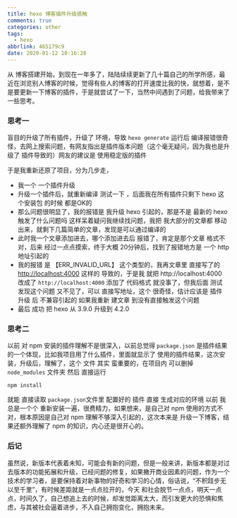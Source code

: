 ```yaml
---
title: hexo 博客插件升级感触
comments: true
categories: other
tags:
  - hexo
abbrlink: 465179c9
date: 2020-01-12 10:16:28
---
```


从 博客搭建开始，到现在一年多了，陆陆续续更新了几十篇自己的所学所感，最近在浏览别人博客的时候，觉得有些人的博客的打开速度比我的快，就想着，是不是要更新一下博客的插件，于是就尝试了一下，当然中间遇到了问题，给我带来了一些思考。
<!--more-->

### 思考一

盲目的升级了所有插件，升级了 环境，导致 `hexo generate` 运行后 编译报错很奇怪，去网上搜索问题，有网友指出是插件版本问题（这个毫无疑问，因为我也是升级了 插件导致的）网友的建议是 使用稳定版的插件

于是我重新还原了项目，分为几步走，

- 我一个 一个插件升级
- 升级一个插件后，就重新编译 测试一下 ，后面我在所有插件只剩下  hexo 这个安装包 的时候 都是OK的
- 那么问题很明显了，我的报错是 我升级 hexo 引起的，那是不是 最新的 hexo 触发了什么问题吗 这样呆着疑问我继续找问题，我把 我大部分的文章都 移动出来，就剩下几篇简单的文章，发现是可以通过编译的
- 此时我一个文章添加进去，哪个添加进去后 报错了，肯定是那个文章 格式不对，后来 经过一点点摸索，终于大概 20分钟后，找到了报错地方是 一个 http 地址引起的
- 我的报错 是 【ERR_INVALID_URL】 这个类型的，我再文章里 直接写了的  [http://localhost:4000](http://localhost:4000 ) 这样的 导致的，于是我 就把  http://localhost:4000  改成了  `http://localhost:4000`  添加了 代码格式 就没事了，但我后面 测试 发现这个问题 又不见了，可以 直接写地址，这个 很奇怪，估计应该是 插件 升级 后 不兼容引起的 如果我重新 建文章 到没有直接触发这个问题
- 最后 成功 把 hexo  从 3.9.0 升级到 4.2.0

### 思考二

以前 对 npm 安装的插件理解不是很深入，以前总觉得 `package.json` 是插件结果的一个体现，比如我项目用了什么插件，里面就显示了 使用的插件结果，这次安装，升级后，理解了，这个 文件 其实 蛮重要的，在项目内 可以删掉  `node_modules` 文件夹 然后 直接运行 

```shell
npm install
```

就能 直接读取 `package.json`文件里 配置好的 插件 直接 生成对应的环境  以前 我总是一个个 重新安装一遍，很费精力，如果想来，是自己对 npm 使用的方式不对，根本原因是自己对 npm 理解不够深入引起的，这次本来是 升级一下博客，结果还额外理解了 npm 的知识，内心还是很开心的。

### 后记

虽然说，新版本代表着未知，可能会有新的问题，但是一般来讲，新版本都是对过去版本的功能拓展和升级，已经问题的修复，如果撇开商业因素的问题，作为一个技术的学习者，是要保持着对新事物的好奇和学习的心情，俗话说，“不积跬步无以至千里”，有时候差距就是一点点拉开的，今天 和社会脱节一点点，明天一点点，时间久了，自己想追上去的时候，却发觉距离太大，而引发更大的恐惧和焦虑，与其被社会逼着进步，不入自己拥抱变化，拥抱未来。